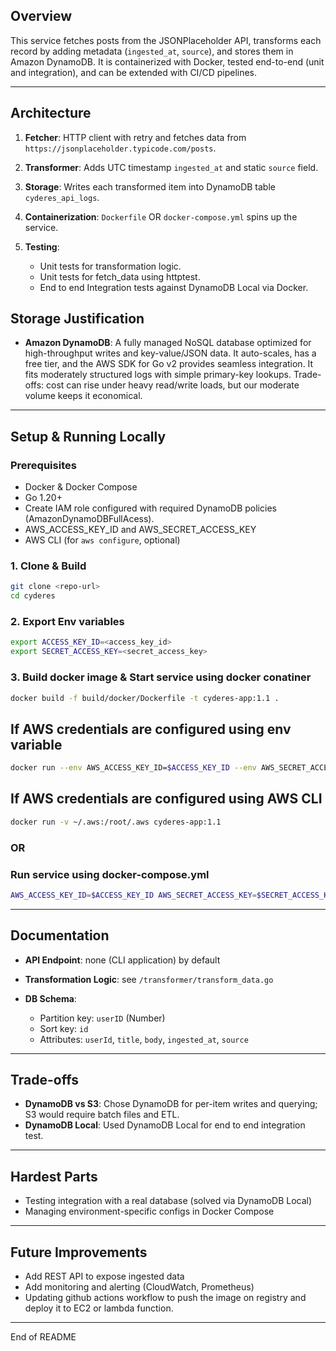 
## Overview

This service fetches posts from the JSONPlaceholder API, transforms each record by adding metadata (`ingested_at`, `source`), and stores them in Amazon DynamoDB. It is containerized with Docker, tested end-to-end (unit and integration), and can be extended with CI/CD pipelines.

---

## Architecture

1. **Fetcher**: HTTP client with retry and fetches data from `https://jsonplaceholder.typicode.com/posts`.
2. **Transformer**: Adds UTC timestamp `ingested_at` and static `source` field.
3. **Storage**: Writes each transformed item into DynamoDB table `cyderes_api_logs`.
4. **Containerization**: `Dockerfile` OR `docker-compose.yml` spins up the service.
5. **Testing**:

   * Unit tests for transformation logic.
   * Unit tests for fetch_data using httptest.
   * End to end Integration tests against DynamoDB Local via Docker.


## Storage Justification

* **Amazon DynamoDB**: A fully managed NoSQL database optimized for high-throughput writes and key-value/JSON data. It auto-scales, has a free tier, and the AWS SDK for Go v2 provides seamless integration. It fits moderately structured logs with simple primary-key lookups. Trade-offs: cost can rise under heavy read/write loads, but our moderate volume keeps it economical.

---

## Setup & Running Locally

### Prerequisites

* Docker & Docker Compose
* Go 1.20+
* Create IAM role configured with required DynamoDB policies (AmazonDynamoDBFullAcess). 
* AWS_ACCESS_KEY_ID and AWS_SECRET_ACCESS_KEY
* AWS CLI (for `aws configure`, optional)

### 1. Clone & Build

```bash
git clone <repo-url>
cd cyderes
```

### 2. Export Env variables 

```bash
export ACCESS_KEY_ID=<access_key_id>
export SECRET_ACCESS_KEY=<secret_access_key>
```

### 3. Build docker image & Start service using docker conatiner

```bash
docker build -f build/docker/Dockerfile -t cyderes-app:1.1 .
```
## If AWS credentials are configured using env variable
```bash
docker run --env AWS_ACCESS_KEY_ID=$ACCESS_KEY_ID --env AWS_SECRET_ACCESS_KEY=$SECRET_ACCESS_KEY cyderes-app:1.1
```
## If AWS credentials are configured using AWS CLI
```bash
docker run -v ~/.aws:/root/.aws cyderes-app:1.1
```
### OR 
### Run service using docker-compose.yml

```bash
AWS_ACCESS_KEY_ID=$ACCESS_KEY_ID AWS_SECRET_ACCESS_KEY=$SECRET_ACCESS_KEY docker compose -f ./build/docker/docker-compose.yml up
```

---


## Documentation

* **API Endpoint**: none (CLI application) by default
* **Transformation Logic**: see `/transformer/transform_data.go`
* **DB Schema**:

  * Partition key: `userID` (Number)
  * Sort key: `id`
  * Attributes: `userId`, `title`, `body`, `ingested_at`, `source`

---

## Trade-offs

* **DynamoDB vs S3**: Chose DynamoDB for per-item writes and querying; S3 would require batch files and ETL.
* **DynamoDB Local**: Used DynamoDB Local for end to end integration test.

---

## Hardest Parts

* Testing integration with a real database (solved via DynamoDB Local)
* Managing environment-specific configs in Docker Compose

---

## Future Improvements

* Add REST API to expose ingested data
* Add monitoring and alerting (CloudWatch, Prometheus)
* Updating github actions workflow to push the image on registry and deploy it to EC2 or lambda function.

---

End of README
